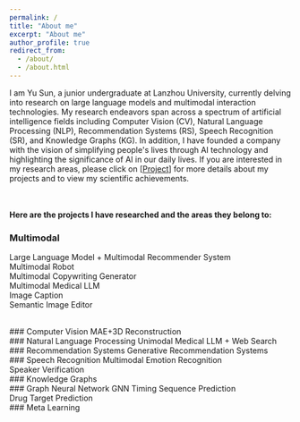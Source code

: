 ```yaml
---
permalink: /
title: "About me"
excerpt: "About me"
author_profile: true
redirect_from: 
  - /about/
  - /about.html
---
```


I am Yu Sun, a junior undergraduate at Lanzhou University, currently delving into research on large language models and multimodal interaction technologies. My research endeavors span across a spectrum of artificial intelligence fields including Computer Vision (CV), Natural Language Processing (NLP), Recommendation Systems (RS), Speech Recognition (SR), and Knowledge Graphs (KG). In addition, I have founded a company with the vision of simplifying people's lives through AI technology and highlighting the significance of AI in our daily lives. If you are interested in my research areas, please click on [[Project](/project/)] for more details about my projects and to view my scientific achievements.

<br><br>
<b>Here are the projects I have researched and the areas they belong to: </b>
### Multimodal
Large Language Model + Multimodal Recommender System<br>
Multimodal Robot<br>
Multimodal Copywriting Generator<br>
Multimodal Medical LLM<br>
Image Caption<br>
Semantic Image Editor

<br>
### Computer Vision
MAE+3D Reconstruction

<br>
### Natural Language Processing
Unimodal Medical LLM + Web Search

<br>
### Recommendation Systems
Generative Recommendation Systems

<br>
### Speech Recognition
Multimodal Emotion Recognition<br>
Speaker Verification

<br>
### Knowledge Graphs

<br>
### Graph Neural Network
GNN Timing Sequence Prediction<br>
Drug Target Prediction

<br>
### Meta Learning

